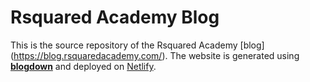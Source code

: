 # Rsquared Academy Blog

This is the source repository of the Rsquared Academy [blog] (https://blog.rsquaredacademy.com/). The website is generated using [**blogdown**](https://github.com/rstudio/blogdown) and deployed on [Netlify](https://www.netlify.com).
